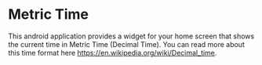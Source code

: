 # Metric Time

This android application provides a widget for your home screen that shows the current time in Metric Time (Decimal Time). You can read more about this time format here https://en.wikipedia.org/wiki/Decimal_time.